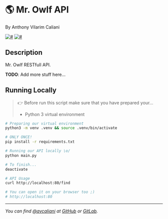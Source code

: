 # 🌎 Mr. Owlf API
By Anthony Vilarim Caliani

[![#](https://img.shields.io/badge/licence-MIT-lightseagreen.svg)](#) [![#](https://img.shields.io/badge/python-3.7.x-yellow.svg)](#)

## Description
Mr. Owlf RESTfull API.

**TODO**: Add more stuff here...

## Running Locally

> 👉 Before run this script make sure that you have prepared your...
> - Python 3 virtual environment 

```bash
# Preparing our virtual environment
python3 -m venv .venv && source .venv/bin/activate

# ONLY ONCE!
pip install -r requirements.txt

# Running our API locally \o/
python main.py

# To finish...
deactivate

# API Usage
curl http://localhost:80/find

# You can open it on your browser too ;)
# http://localhost:80
```

---

_You can find [@avcaliani](#) at [GitHub](https://github.com/avcaliani) or [GitLab](https://gitlab.com/avcaliani)._